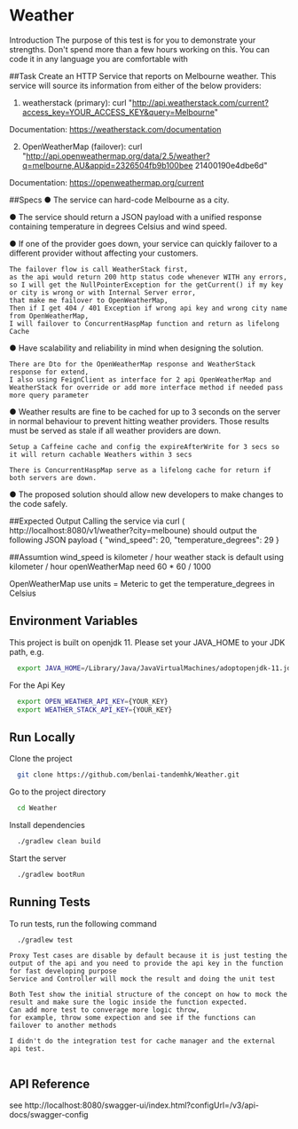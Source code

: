 # Weather

Introduction
The purpose of this test is for you to demonstrate your strengths. Don't spend more than a few
hours working on this. You can code it in any language you are comfortable with

##Task
Create an HTTP Service that reports on Melbourne weather. This service will source its
information from either of the below providers:


1. weatherstack (primary):
curl "​http://api.weatherstack.com/current?access_key=YOUR_ACCESS_KEY&query=Melbourne​"

Documentation: ​https://weatherstack.com/documentation


2. OpenWeatherMap (failover):
curl
"http://api.openweathermap.org/data/2.5/weather?q=melbourne,AU&appid=2326504fb9b100bee
21400190e4dbe6d"

Documentation: ​https://openweathermap.org/current

##Specs
● The service can hard-code Melbourne as a city.


● The service should return a JSON payload with a unified response containing
temperature in degrees Celsius and wind speed.



● If one of the provider goes down, your service can quickly failover to a different provider
without affecting your customers.

```
The failover flow is call WeatherStack first,
as the api would return 200 http status code whenever WITH any errors,
so I will get the NullPointerException for the getCurrent() if my key or city is wrong or with Internal Server error,
that make me failover to OpenWeatherMap, 
Then if I get 404 / 401 Exception if wrong api key and wrong city name from OpenWeatherMap, 
I will failover to ConcurrentHaspMap function and return as lifelong Cache 
```

● Have scalability and reliability in mind when designing the solution.

```
There are Dto for the OpenWeatherMap response and WeatherStack response for extend,
I also using FeignClient as interface for 2 api OpenWeatherMap and WeatherStack for override or add more interface method if needed pass more query parameter
```

● Weather results are fine to be cached for up to 3 seconds on the server in normal
behaviour to prevent hitting weather providers. Those results must be served as stale if
all weather providers are down.

```
Setup a Caffeine cache and config the expireAfterWrite for 3 secs so it will return cachable Weathers within 3 secs

There is ConcurrentHaspMap serve as a lifelong cache for return if both servers are down.

```

● The proposed solution should allow new developers to make changes to the code safely.

##Expected Output
Calling the service via curl (​http://localhost:8080/v1/weather?city=melboune​) should output the
following JSON payload
{
"wind_speed": 20,
"temperature_degrees": 29
}

##Assumtion 
wind_speed is kilometer / hour
weather stack is default using kilometer / hour
openWeatherMap need 60 * 60 / 1000

OpenWeatherMap use units = Meteric to get the temperature_degrees in Celsius
## Environment Variables

This project is built on openjdk 11. Please set your JAVA_HOME to your JDK path, e.g.

```bash
  export JAVA_HOME=/Library/Java/JavaVirtualMachines/adoptopenjdk-11.jdk/Contents/Home
```

For the Api Key

```bash
  export OPEN_WEATHER_API_KEY={YOUR_KEY}
  export WEATHER_STACK_API_KEY={YOUR_KEY}
```


## Run Locally

Clone the project

```bash
  git clone https://github.com/benlai-tandemhk/Weather.git
```

Go to the project directory

```bash
  cd Weather
```

Install dependencies

```bash
  ./gradlew clean build
```

Start the server

```bash
  ./gradlew bootRun
```


## Running Tests

To run tests, run the following command

```bash
  ./gradlew test
```

```
Proxy Test cases are disable by default because it is just testing the output of the api and you need to provide the api key in the function for fast developing purpose
Service and Controller will mock the result and doing the unit test

Both Test show the initial structure of the concept on how to mock the result and make sure the logic inside the function expected.
Can add more test to converage more logic throw,
for example, throw some expection and see if the functions can failover to another methods

I didn't do the integration test for cache manager and the external api test.


```

## API Reference

see http://localhost:8080/swagger-ui/index.html?configUrl=/v3/api-docs/swagger-config
